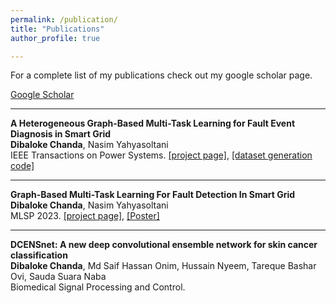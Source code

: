 ```yaml
---
permalink: /publication/
title: "Publications"
author_profile: true

---
```

For a complete list of my publications check out my google scholar page.

 <a href="https://scholar.google.com/citations?user=dO8bRn0AAAAJ&hl=en" target="_blank">Google Scholar</a> 

------
<b> A Heterogeneous Graph-Based Multi-Task Learning for Fault Event Diagnosis in Smart Grid </b>
<br><b>Dibaloke Chanda</b>, Nasim Yahyasoltani
<br>IEEE Transactions on Power Systems.  [[project page]](https://graphbasedmtl.github.io/heterogenous-graph-mtl-fault-diagonosis/), [[dataset generation code]](https://github.com/Machine-Learning-Optimization-Data-Lab/Graph-Based-Fault-Detection-Data-Generation)

------
<b> Graph-Based Multi-Task Learning For Fault Detection In Smart Grid </b>
<br><b>Dibaloke Chanda</b>, Nasim Yahyasoltani
<br>MLSP 2023. [[project page]](https://graph-based-mtl-fault-detection.github.io/), [[Poster]](https://drive.google.com/file/d/1nfBjpoZ2eipo_oYeew5BV9r738I0bPx6/view)

------

<b> DCENSnet: A new deep convolutional ensemble network for skin cancer classification </b>
<br><b>Dibaloke Chanda</b>, Md Saif Hassan Onim, Hussain Nyeem, Tareque Bashar Ovi, Sauda Suara Naba
<br>Biomedical Signal Processing and Control.
